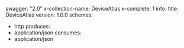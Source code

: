 swagger: "2.0"
x-collection-name: DeviceAtlas
x-complete: 1
info:
  title: DeviceAtlas
  version: 1.0.0
schemes:
- http
produces:
- application/json
consumes:
- application/json